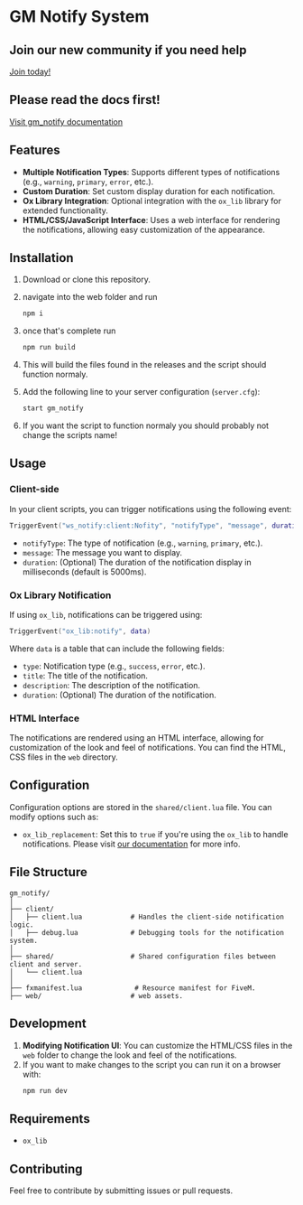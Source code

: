 
# GM Notify System

## Join our new community if you need help
[Join today!](https://discord.gg/ERmEPsafmR)

## Please read the docs first!
[Visit gm_notify documentation](https://docs.gamingmultiverse.gr/redm-scripts/free-scripts/gm_notify)

## Features

- **Multiple Notification Types**: Supports different types of notifications (e.g., `warning`, `primary`, `error`, etc.).
- **Custom Duration**: Set custom display duration for each notification.
- **Ox Library Integration**: Optional integration with the `ox_lib` library for extended functionality.
- **HTML/CSS/JavaScript Interface**: Uses a web interface for rendering the notifications, allowing easy customization of the appearance.

## Installation

1. Download or clone this repository.
2. navigate into the web folder and run
   ```bash
   npm i
   ```
3. once that's complete run
   ```bash
   npm run build
   ```
4. This will build the files found in the releases and the script should function normaly.
5. Add the following line to your server configuration (`server.cfg`):

    ```bash
    start gm_notify
    ```
6. If you want the script to function normaly you should probably not change the scripts name!

## Usage

### Client-side

In your client scripts, you can trigger notifications using the following event:

```lua
TriggerEvent("ws_notify:client:Nofity", "notifyType", "message", duration)
```

- `notifyType`: The type of notification (e.g., `warning`, `primary`, etc.).
- `message`: The message you want to display.
- `duration`: (Optional) The duration of the notification display in milliseconds (default is 5000ms).

### Ox Library Notification

If using `ox_lib`, notifications can be triggered using:

```lua
TriggerEvent("ox_lib:notify", data)
```

Where `data` is a table that can include the following fields:
- `type`: Notification type (e.g., `success`, `error`, etc.).
- `title`: The title of the notification.
- `description`: The description of the notification.
- `duration`: (Optional) The duration of the notification.

### HTML Interface

The notifications are rendered using an HTML interface, allowing for customization of the look and feel of notifications. You can find the HTML, CSS files in the `web` directory.

## Configuration

Configuration options are stored in the `shared/client.lua` file. You can modify options such as:

- `ox_lib_replacement`: Set this to `true` if you're using the `ox_lib` to handle notifications. Please visit [our documentation](https://docs.gamingmultiverse.gr) for more info.

## File Structure

```plaintext
gm_notify/
│
├── client/
│   ├── client.lua            # Handles the client-side notification logic.
│   ├── debug.lua             # Debugging tools for the notification system.
│
├── shared/                   # Shared configuration files between client and server.
│   └── client.lua
│
├── fxmanifest.lua             # Resource manifest for FiveM.
├── web/                      # web assets.
```

## Development

1. **Modifying Notification UI**: You can customize the HTML/CSS files in the `web` folder to change the look and feel of the notifications.
2. If you want to make changes to the script you can run it on a browser with:
   ```bash
   npm run dev
   ```

## Requirements
- `ox_lib`

## Contributing

Feel free to contribute by submitting issues or pull requests.
